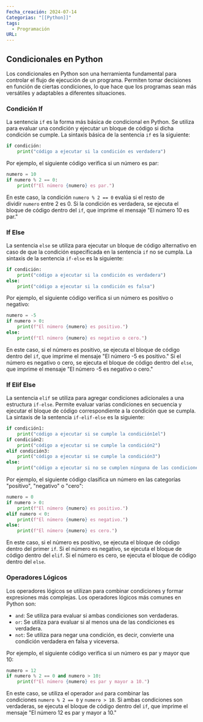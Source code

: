 ```yaml
---
Fecha_creación: 2024-07-14
Categorias: "[[Python]]"
tags:
  - Programación
URL:
---
```


## Condicionales en Python

Los condicionales en Python son una herramienta fundamental para controlar el flujo de ejecución de un programa. Permiten tomar decisiones en función de ciertas condiciones, lo que hace que los programas sean más versátiles y adaptables a diferentes situaciones.

### Condición If

La sentencia `if` es la forma más básica de condicional en Python. Se utiliza para evaluar una condición y ejecutar un bloque de código si dicha condición se cumple. La sintaxis básica de la sentencia `if` es la siguiente:


```python
if condición:	
	print("código a ejecutar si la condición es verdadera")
```

Por ejemplo, el siguiente código verifica si un número es par:

```python
numero = 10
if numero % 2 == 0:	
	print(f"El número {numero} es par.")
```

En este caso, la condición `numero % 2 == 0` evalúa si el resto de dividir `numero` entre 2 es 0. Si la condición es verdadera, se ejecuta el bloque de código dentro del `if`, que imprime el mensaje "El número 10 es par."

### If Else

La sentencia `else` se utiliza para ejecutar un bloque de código alternativo en caso de que la condición especificada en la sentencia `if` no se cumpla. La sintaxis de la sentencia `if-else` es la siguiente:


```python
if condición:	
	print("código a ejecutar si la condición es verdadera")
else:	
	print("código a ejecutar si la condición es falsa")
```

Por ejemplo, el siguiente código verifica si un número es positivo o negativo:


```python
numero = -5
if numero > 0:	
	print(f"El número {numero} es positivo.")
else:	
	print(f"El número {numero} es negativo o cero.")
```

En este caso, si el número es positivo, se ejecuta el bloque de código dentro del `if`, que imprime el mensaje "El número -5 es positivo." Si el número es negativo o cero, se ejecuta el bloque de código dentro del `else`, que imprime el mensaje "El número -5 es negativo o cero."

### If Elif Else

La sentencia `elif` se utiliza para agregar condiciones adicionales a una estructura `if-else`. Permite evaluar varias condiciones en secuencia y ejecutar el bloque de código correspondiente a la condición que se cumpla. La sintaxis de la sentencia `if-elif-else` es la siguiente:


```Python
if condición1:	
	print("código a ejecutar si se cumple la condición1el")
if condición2:	
	print("código a ejecutar si se cumple la condición2")
elif condición3:	
	print("código a ejecutar si se cumple la condición3")
else:
	print("código a ejecutar si no se cumplen ninguna de las condiciones")
```

Por ejemplo, el siguiente código clasifica un número en las categorías "positivo", "negativo" o "cero":

```python
numero = 0
if numero > 0:	
	print(f"El número {numero} es positivo.")
elif numero < 0:	
	print(f"El número {numero} es negativo.")
else:
	print(f"El número {numero} es cero.")
```

En este caso, si el número es positivo, se ejecuta el bloque de código dentro del primer `if`. Si el número es negativo, se ejecuta el bloque de código dentro del `elif`. Si el número es cero, se ejecuta el bloque de código dentro del `else`.

### Operadores Lógicos

Los operadores lógicos se utilizan para combinar condiciones y formar expresiones más complejas. Los operadores lógicos más comunes en Python son:

- `and`: Se utiliza para evaluar si ambas condiciones son verdaderas.
- `or`: Se utiliza para evaluar si al menos una de las condiciones es verdadera.
- `not`: Se utiliza para negar una condición, es decir, convierte una condición verdadera en falsa y viceversa.

Por ejemplo, el siguiente código verifica si un número es par y mayor que 10:


```python
numero = 12
if numero % 2 == 0 and numero > 10:	
	print(f"El número {numero} es par y mayor a 10.")
```

En este caso, se utiliza el operador `and` para combinar las condiciones `numero % 2 == 0` y `numero > 10`. Si ambas condiciones son verdaderas, se ejecuta el bloque de código dentro del `if`, que imprime el mensaje "El número 12 es par y mayor a 10."

